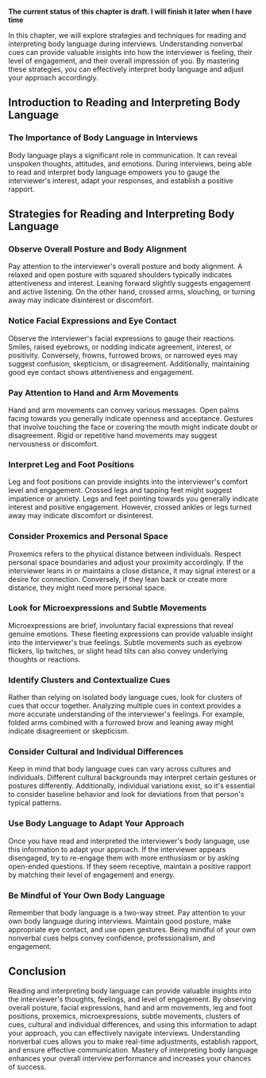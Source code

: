 **The current status of this chapter is draft. I will finish it later when I have time**

In this chapter, we will explore strategies and techniques for reading and interpreting body language during interviews. Understanding nonverbal cues can provide valuable insights into how the interviewer is feeling, their level of engagement, and their overall impression of you. By mastering these strategies, you can effectively interpret body language and adjust your approach accordingly.

Introduction to Reading and Interpreting Body Language
------------------------------------------------------

### The Importance of Body Language in Interviews

Body language plays a significant role in communication. It can reveal unspoken thoughts, attitudes, and emotions. During interviews, being able to read and interpret body language empowers you to gauge the interviewer's interest, adapt your responses, and establish a positive rapport.

Strategies for Reading and Interpreting Body Language
-----------------------------------------------------

### Observe Overall Posture and Body Alignment

Pay attention to the interviewer's overall posture and body alignment. A relaxed and open posture with squared shoulders typically indicates attentiveness and interest. Leaning forward slightly suggests engagement and active listening. On the other hand, crossed arms, slouching, or turning away may indicate disinterest or discomfort.

### Notice Facial Expressions and Eye Contact

Observe the interviewer's facial expressions to gauge their reactions. Smiles, raised eyebrows, or nodding indicate agreement, interest, or positivity. Conversely, frowns, furrowed brows, or narrowed eyes may suggest confusion, skepticism, or disagreement. Additionally, maintaining good eye contact shows attentiveness and engagement.

### Pay Attention to Hand and Arm Movements

Hand and arm movements can convey various messages. Open palms facing towards you generally indicate openness and acceptance. Gestures that involve touching the face or covering the mouth might indicate doubt or disagreement. Rigid or repetitive hand movements may suggest nervousness or discomfort.

### Interpret Leg and Foot Positions

Leg and foot positions can provide insights into the interviewer's comfort level and engagement. Crossed legs and tapping feet might suggest impatience or anxiety. Legs and feet pointing towards you generally indicate interest and positive engagement. However, crossed ankles or legs turned away may indicate discomfort or disinterest.

### Consider Proxemics and Personal Space

Proxemics refers to the physical distance between individuals. Respect personal space boundaries and adjust your proximity accordingly. If the interviewer leans in or maintains a close distance, it may signal interest or a desire for connection. Conversely, if they lean back or create more distance, they might need more personal space.

### Look for Microexpressions and Subtle Movements

Microexpressions are brief, involuntary facial expressions that reveal genuine emotions. These fleeting expressions can provide valuable insight into the interviewer's true feelings. Subtle movements such as eyebrow flickers, lip twitches, or slight head tilts can also convey underlying thoughts or reactions.

### Identify Clusters and Contextualize Cues

Rather than relying on isolated body language cues, look for clusters of cues that occur together. Analyzing multiple cues in context provides a more accurate understanding of the interviewer's feelings. For example, folded arms combined with a furrowed brow and leaning away might indicate disagreement or skepticism.

### Consider Cultural and Individual Differences

Keep in mind that body language cues can vary across cultures and individuals. Different cultural backgrounds may interpret certain gestures or postures differently. Additionally, individual variations exist, so it's essential to consider baseline behavior and look for deviations from that person's typical patterns.

### Use Body Language to Adapt Your Approach

Once you have read and interpreted the interviewer's body language, use this information to adapt your approach. If the interviewer appears disengaged, try to re-engage them with more enthusiasm or by asking open-ended questions. If they seem receptive, maintain a positive rapport by matching their level of engagement and energy.

### Be Mindful of Your Own Body Language

Remember that body language is a two-way street. Pay attention to your own body language during interviews. Maintain good posture, make appropriate eye contact, and use open gestures. Being mindful of your own nonverbal cues helps convey confidence, professionalism, and engagement.

Conclusion
----------

Reading and interpreting body language can provide valuable insights into the interviewer's thoughts, feelings, and level of engagement. By observing overall posture, facial expressions, hand and arm movements, leg and foot positions, proxemics, microexpressions, subtle movements, clusters of cues, cultural and individual differences, and using this information to adapt your approach, you can effectively navigate interviews. Understanding nonverbal cues allows you to make real-time adjustments, establish rapport, and ensure effective communication. Mastery of interpreting body language enhances your overall interview performance and increases your chances of success.
